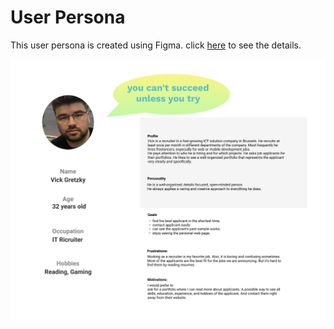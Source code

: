 # User Persona
This user persona is created using Figma. click [here](https://www.figma.com/file/Qdq88wom0ZKoWydviGqUUz/Persona?node-id=4%3A9) to see the details.


![user persona](/planning/persona.png)
